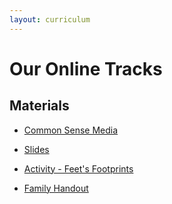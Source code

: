 ```yaml
---
layout: curriculum
---
```


# Our Online Tracks

## Materials

* [Common Sense Media](https://www.commonsense.org/education/digital-citizenship/lesson/our-online-tracks)

* [Slides](https://docs.google.com/presentation/d/1KlguE_OXehch3pSfbm7jmL57Hq86Y-LJ0EMmgsDVx2Y/edit#slide=id.g3d746d4b37_0_198)

* [Activity - Feet's Footprints](https://docs.google.com/document/d/1qJh93saaKCkwnO-Tyguc96Q1NOI2PmvxklOEtCudJlc/edit)

* [Family Handout](https://docs.google.com/presentation/d/1jqE5CLfzAjXdLY-6c26Ri15XNeidRAFU1jt47TmJ6GQ/edit#slide=id.g3ccb25daba_0_8)
